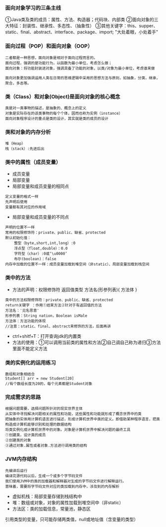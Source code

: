 ### 面向对象学习的三条主线
①Java类及类的成员：属性、方法、构造器；代码块、内部类
②面向对象的三大特征：封装性、继承性、多态性、（抽象性）
③其他关键字：this、supper、static、final、abstract、interface、package、import;
"大处着眼，小处着手"

### 面向过程（POP）和面向对象（OOP）
```
二者都是一种思想，面向对象是相对于面向过程而言的。
面向过程，强调的是功能行为，以函数为最小单位，考虑怎么做；
面向对象：将功能封装进对象，强调具备了功能的对象，以类/对象为最小单位，考虑谁来做

面向对象更加强调运用人类在日常的思维逻辑中采用的思想方法与原则，如抽象，分类，继承，聚合，多态等。
```

### 类（Class）和对象(Object)是面向对象的核心概念
```
类是对一类事物的描述，是抽象的、概念上的定义
对象是实际存在的该类事物的每个个体，因而也称为实例（instance）
面向对象程序设计的重点是类的设计，其实就是类的成员的设计
```

### 类和对象的内存分析
```
堆（Heap）
栈（stack）:先进后出
```
### 类中的属性（成员变量）
+ 成员变量
+ 局部变量
+ 局部变量和成员变量的相同点
```
定义变量的格式一样
先声明后使用
变量都有其对应的作用域
```
+ 局部变量和成员变量的不同点
```
声明的位置不一样
常用的权限修饰符：private、public、缺省、protected
默认初始化值：
	整型（byte,short,int,long）:0
	浮点型（float,double）：0.0
	字符型（char）:0或‘\u0000’
	布尔(boolean)：false
内存中加载的位置不一样：成员变量加载到堆空间（非static）、局部变量加载到栈空间
```

### 类中的方法
+ 方法的声明：权限修饰符 返回值类型 方法名(形参列表){ 方法体 }
```
类中的方法权限修饰符：private、public、缺省、protected
return关键字 ：作用①结束方法②针对于有返回值的方法
方法名：'见名思意'
形参列表：String nation，Boolean isMale
方法体：方法功能的体现
//注意：static、final、abstract来修饰的方法，后面再讲
```
+ ctrl+shitf+T：打开查询jdk的内置类
+ 方法的使用：①可以调用当前类的属性和方法②自己调自己称为递归③方法里面不能定义方法

### 类的实例化的运用练习
```
数组和对象相结合
Student[] arr = new Student[20]
//有个数组长度为20的，每个元素都是Student对象
```

###  完成需求的思路
```
根据问题需要，选择问题所针对的现实世界主体
从实体中寻找解决问题相关的属性和功能，这些属性和功能就形成了概念世界中的类
把抽象的实体用计算机语言进行描述，形成计算机世界中类的定义。即借助某种程序语言，把类构造成计算机能够识别和处理的数据结构
将类实例化成计算机世界中的对象。对象是计算机世界中解决问题的最终工具
①创建类，设计类的成员
②创建类的对象
③通过对象.属性或者对象.方法进行调用类的结构
```
### JVM内存结构
```
先编译后运行
编译完源代码以后，生成一个或多个字节码文件
我们使用JVM中的类的加载器和解释器对生成的字节码文件进行解释运行。
意味着，需要将字节码文件对应的类加载到内存中，涉及到的内存解析
```
+ 虚拟机栈：局部变量存储到栈结构中
+ 堆：数组或对象，对象的属性加载到堆空间中（非static）
+ 方法区：类的加载信息，常量池，静态区

引用类型的变量，只可能存储两类值，null或地址值（含变量的类型）

